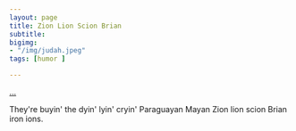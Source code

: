 ```yaml
---
layout: page
title: Zion Lion Scion Brian
subtitle:
bigimg:
- "/img/judah.jpeg"
tags: [humor ]

---
```


[...](/humor/zoo4)

They're buyin' the dyin' lyin' cryin' Paraguayan Mayan Zion lion scion Brian iron ions.
